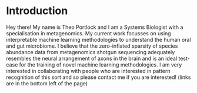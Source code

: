 
# Introduction

Hey there! My name is Theo Portlock and I am a Systems Biologist with a specialisation in metagenomics. My current work focusses on using interpretable machine learning methodologies to understand the human oral and gut microbiome. I believe that the zero-inflated sparsity of species abundance data from metagenomics shotgun sequencing adequately resembles the neural arrangement of axons in the brain and is an ideal test-case for the training of novel machine learning methodologies. I am very interested in collaborating with people who are interested in pattern recognition of this sort and so please contact me if you are interested! (links are in the bottom left of the page)


